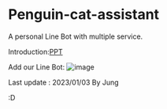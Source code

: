 # Penguin-cat-assistant
A personal Line Bot with multiple service. 

Introduction:[PPT](https://docs.google.com/presentation/d/1ox3w9oFhcbxOHeM2i33KwAgCBrVd9R2cNLmD7nSxDGE/edit?usp=sharing)

Add our Line Bot:
![image](https://qr-official.line.me/sid/L/665chwyd.png)

Last update : 2023/01/03 By Jung 

:D
